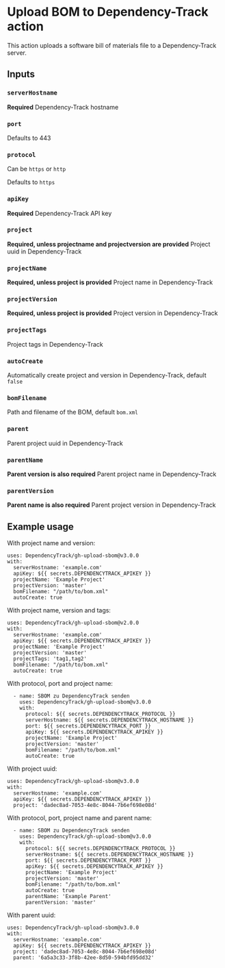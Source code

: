# Upload BOM to Dependency-Track action

This action uploads a software bill of materials file to a Dependency-Track server.

## Inputs

### `serverHostname`

**Required** Dependency-Track hostname

### `port`

Defaults to 443

### `protocol`

Can be `https` or `http`

Defaults to `https`

### `apiKey`

**Required** Dependency-Track API key

### `project`

**Required, unless projectname and projectversion are provided** Project uuid in Dependency-Track

### `projectName`

**Required, unless project is provided** Project name in Dependency-Track

### `projectVersion`

**Required, unless project is provided** Project version in Dependency-Track

### `projectTags`

Project tags in Dependency-Track

### `autoCreate`

Automatically create project and version in Dependency-Track, default `false`

### `bomFilename`

Path and filename of the BOM, default `bom.xml`

### `parent`

Parent project uuid in Dependency-Track

### `parentName`

**Parent version is also required** Parent project name in Dependency-Track

### `parentVersion`

**Parent name is also required** Parent project version in Dependency-Track

## Example usage

With project name and version:
```
uses: DependencyTrack/gh-upload-sbom@v3.0.0
with:
  serverHostname: 'example.com'
  apiKey: ${{ secrets.DEPENDENCYTRACK_APIKEY }}
  projectName: 'Example Project'
  projectVersion: 'master'
  bomFilename: "/path/to/bom.xml"
  autoCreate: true
```

With project name, version and tags:
```
uses: DependencyTrack/gh-upload-sbom@v2.0.0
with:
  serverHostname: 'example.com'
  apiKey: ${{ secrets.DEPENDENCYTRACK_APIKEY }}
  projectName: 'Example Project'
  projectVersion: 'master'
  projectTags: 'tag1,tag2'
  bomFilename: "/path/to/bom.xml"
  autoCreate: true
```

With protocol, port and project name:
```
  - name: SBOM zu DependencyTrack senden
    uses: DependencyTrack/gh-upload-sbom@v3.0.0
    with:
      protocol: ${{ secrets.DEPENDENCYTRACK_PROTOCOL }}
      serverHostname: ${{ secrets.DEPENDENCYTRACK_HOSTNAME }}
      port: ${{ secrets.DEPENDENCYTRACK_PORT }}
      apiKey: ${{ secrets.DEPENDENCYTRACK_APIKEY }}
      projectName: 'Example Project'
      projectVersion: 'master'
      bomFilename: "/path/to/bom.xml"
      autoCreate: true
```

With project uuid:
```
uses: DependencyTrack/gh-upload-sbom@v3.0.0
with:
  serverHostname: 'example.com'
  apiKey: ${{ secrets.DEPENDENCYTRACK_APIKEY }}
  project: 'dadec8ad-7053-4e8c-8044-7b6ef698e08d'
```

With protocol, port, project name and parent name:
```
  - name: SBOM zu DependencyTrack senden
    uses: DependencyTrack/gh-upload-sbom@v3.0.0
    with:
      protocol: ${{ secrets.DEPENDENCYTRACK_PROTOCOL }}
      serverHostname: ${{ secrets.DEPENDENCYTRACK_HOSTNAME }}
      port: ${{ secrets.DEPENDENCYTRACK_PORT }}
      apiKey: ${{ secrets.DEPENDENCYTRACK_APIKEY }}
      projectName: 'Example Project'
      projectVersion: 'master'
      bomFilename: "/path/to/bom.xml"
      autoCreate: true
      parentName: 'Example Parent'
      parentVersion: 'master'
```

With parent uuid:
```
uses: DependencyTrack/gh-upload-sbom@v3.0.0
with:
  serverHostname: 'example.com'
  apiKey: ${{ secrets.DEPENDENCYTRACK_APIKEY }}
  project: 'dadec8ad-7053-4e8c-8044-7b6ef698e08d'
  parent: '6a5a3c33-3f8b-42ee-8d50-594bfd95dd32'
```

